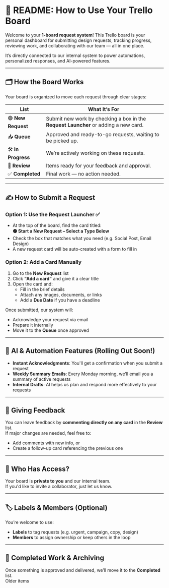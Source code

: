 # 🧾 README: How to Use Your Trello Board

Welcome to your **1-board request system**! This Trello board is your personal dashboard for submitting design requests, tracking progress, reviewing work, and collaborating with our team — all in one place.

It’s directly connected to our internal system to power automations, personalized responses, and AI-powered features.

---

## 🗂️ How the Board Works

Your board is organized to move each request through clear stages:

| **List**            | **What It’s For**                                                                 |
|---------------------|------------------------------------------------------------------------------------|
| 🟢 **New Request**   | Submit new work by checking a box in the **Request Launcher** or adding a new card. |
| 📥 **Queue**         | Approved and ready-to-go requests, waiting to be picked up.                        |
| 🛠 **In Progress**    | We’re actively working on these requests.                                          |
| 🧐 **Review**         | Items ready for your feedback and approval.                                        |
| ✅ **Completed**      | Final work — no action needed.                                                     |

---

## ✍️ How to Submit a Request

### Option 1: **Use the Request Launcher** ✅  
- At the top of the board, find the card titled:  
  **🟢 Start a New Request – Select a Type Below**
- Check the box that matches what you need (e.g. Social Post, Email Design)
- A new request card will be auto-created with a form to fill in

### Option 2: **Add a Card Manually**  
1. Go to the **New Request** list  
2. Click **"Add a card"** and give it a clear title  
3. Open the card and:
   - Fill in the brief details  
   - Attach any images, documents, or links  
   - Add a **Due Date** if you have a deadline

Once submitted, our system will:
- Acknowledge your request via email  
- Prepare it internally  
- Move it to the **Queue** once approved

---

## 🤖 AI & Automation Features (Rolling Out Soon!)

- **Instant Acknowledgments**: You'll get a confirmation when you submit a request  
- **Weekly Summary Emails**: Every Monday morning, we’ll email you a summary of active requests  
- **Internal Drafts**: AI helps us plan and respond more effectively to your requests

---

## 💬 Giving Feedback

You can leave feedback by **commenting directly on any card** in the **Review** list.  
If major changes are needed, feel free to:
- Add comments with new info, or  
- Create a follow-up card referencing the previous one

---

## 🔐 Who Has Access?

Your board is **private to you** and our internal team.  
If you'd like to invite a collaborator, just let us know.

---

## 🏷 Labels & Members (Optional)

You’re welcome to use:
- **Labels** to tag requests (e.g. urgent, campaign, copy, design)  
- **Members** to assign ownership or keep others in the loop

---

## 📁 Completed Work & Archiving

Once something is approved and delivered, we’ll move it to the **Completed** list.  
Older items
